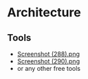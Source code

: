 # Architecture


## Tools 
* [Screenshot (288).png](https://github.com/sudheerdurgapu/mini-project-291998/blob/main/MiniProject_C/2_Architecture/behavior%20Diagrams/Screenshot%20(288).png)
* [Screenshot (290).png]()
* or any other free tools
